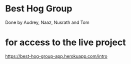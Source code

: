 # Best Hog Group

Done by Audrey, Naaz, Nusrath and Tom 

# for access to the live project

https://best-hog-group-app.herokuapp.com/intro



